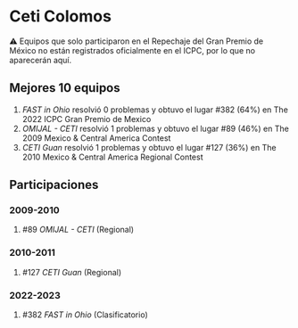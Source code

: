 # Ceti Colomos

:warning: Equipos que solo participaron en el Repechaje del Gran Premio de México no están registrados oficialmente en el ICPC, por lo que no aparecerán aquí.

## Mejores 10 equipos

1. _FAST in Ohio_ resolvió 0 problemas y obtuvo el lugar #382 (64%) en The 2022 ICPC Gran Premio de Mexico
1. _OMIJAL - CETI_ resolvió 1 problemas y obtuvo el lugar #89 (46%) en The 2009 Mexico & Central America Contest
1. _CETI Guan_ resolvió 1 problemas y obtuvo el lugar #127 (36%) en The 2010 Mexico & Central America Regional Contest

## Participaciones

### 2009-2010

1. #89 _OMIJAL - CETI_ (Regional)

### 2010-2011

1. #127 _CETI Guan_ (Regional)

### 2022-2023

1. #382 _FAST in Ohio_ (Clasificatorio)



